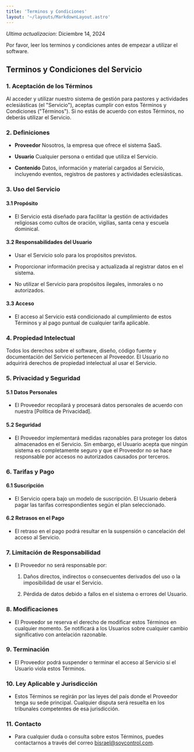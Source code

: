 ```yaml
---
title: 'Terminos y Condiciones'
layout: '~/layouts/MarkdownLayout.astro'
---
```


_Ultima actualizacion_: Diciembre 14, 2024

Por favor, leer los terminos y condiciones antes de empezar a utilizar el software.

## Terminos y Condiciones del Servicio

### 1. Aceptación de los Términos

Al acceder y utilizar nuestro sistema de gestión para pastores y actividades eclesiásticas (el "Servicio"), aceptas cumplir con estos Términos y Condiciones ("Términos"). Si no estás de acuerdo con estos Términos, no deberás utilizar el Servicio.

### 2. Definiciones


- **Proveedor** Nosotros, la empresa que ofrece el sistema SaaS.

- **Usuario** Cualquier persona o entidad que utiliza el Servicio.

- **Contenido** Datos, información y material cargados al Servicio, incluyendo eventos, registros de pastores y actividades eclesiásticas.


### 3. Uso del Servicio

#### 3.1 Propósito

- El Servicio está diseñado para facilitar la gestión de actividades religiosas como cultos de oración, vigilias, santa cena y escuela dominical.

#### 3.2 Responsabilidades del Usuario

- Usar el Servicio solo para los propósitos previstos.

- Proporcionar información precisa y actualizada al registrar datos en el sistema.

- No utilizar el Servicio para propósitos ilegales, inmorales o no autorizados.


#### 3.3 Acceso

- El acceso al Servicio está condicionado al cumplimiento de estos Términos y al pago puntual de cualquier tarifa aplicable.


### 4. Propiedad Intelectual

Todos los derechos sobre el software, diseño, código fuente y documentación del Servicio pertenecen al Proveedor. El Usuario no adquirirá derechos de propiedad intelectual al usar el Servicio.


### 5. Privacidad y Seguridad

#### 5.1 Datos Personales

- El Proveedor recopilará y procesará datos personales de acuerdo con nuestra [Política de Privacidad].

#### 5.2 Seguridad

- El Proveedor implementará medidas razonables para proteger los datos almacenados en el Servicio. Sin embargo, el Usuario acepta que ningún sistema es completamente seguro y que el Proveedor no se hace responsable por accesos no autorizados causados por terceros.

### 6. Tarifas y Pago

#### 6.1 Suscripción

- El Servicio opera bajo un modelo de suscripción. El Usuario deberá pagar las tarifas correspondientes según el plan seleccionado.

#### 6.2 Retrasos en el Pago

- El retraso en el pago podrá resultar en la suspensión o cancelación del acceso al Servicio.

### 7. Limitación de Responsabilidad

- El Proveedor no será responsable por:

  1. Daños directos, indirectos o consecuentes derivados del uso o la imposibilidad de usar el Servicio.

  2. Pérdida de datos debido a fallos en el sistema o errores del Usuario.

### 8. Modificaciones

- El Proveedor se reserva el derecho de modificar estos Términos en cualquier momento. Se notificará a los Usuarios sobre cualquier cambio significativo con antelación razonable.

### 9. Terminación

- El Proveedor podrá suspender o terminar el acceso al Servicio si el Usuario viola estos Términos.

### 10. Ley Aplicable y Jurisdicción

- Estos Términos se regirán por las leyes del país donde el Proveedor tenga su sede principal. Cualquier disputa será resuelta en los tribunales competentes de esa jurisdicción.

### 11. Contacto

- Para cualquier duda o consulta sobre estos Términos, puedes contactarnos a través del correo bisrael@soycontrol.com.
